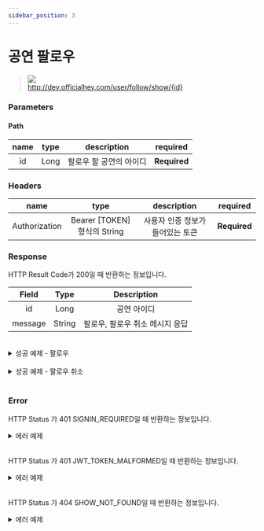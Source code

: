 ```yaml
---
sidebar_position: 3
---
```


# 공연 팔로우


> ![](https://img.shields.io/static/v1?label=&message=POST&color=brightgreen) <br/>
> http://dev.officialhey.com/user/follow/show/{id}
>
### Parameters
#### Path
| name | type |  description  | required |
|:----:|:----:|:-------------:| :---: |
|  id  | Long | 팔로우 할 공연의 아이디 | **Required** |

### Headers
|      name     |           type            |  description  | required |
|:-------------:|:-------------------------:|:-------------:| :---: |
| Authorization | Bearer [TOKEN] 형식의 String | 사용자 인증 정보가 들어있는 토큰	 | **Required** |



### Response

HTTP Result Code가 200일 때 반환하는 정보입니다.

|  Field  |  Type  |    Description     |   
|:-------:|:------:|:------------------:|
|   id    |  Long  |       공연 아이디       | 
| message | String | 팔로우, 팔로우 취소 메시지 응답 |  


<br/>

  <details markdown="1">
  <summary>성공 예제 - 팔로우</summary>

  ```
  {
  "ok": true,
  "data": {
    "id": 1,
    "message": "follow"
  }
}
  ```
  </details>
<br/>
<details markdown="1">
  <summary>성공 예제 - 팔로우 취소 </summary>

  ```
  {
  "ok": true,
  "data": {
    "id": 1,
    "message": "unfollow"
  }
}
  ```


  </details>
<br/>

### Error

HTTP Status 가 401 SIGNIN_REQUIRED일 때 반환하는 정보입니다.

<details markdown="1">
  <summary>에러 예제 </summary>

  ```
  {
    "ok": false,
    "timestamp": "2024-04-18T16:20:43.101276",
    "status": 401,
    "error": "UNAUTHORIZED",
    "code": "SIGNIN_REQUIRED",
    "message": "로그인을 하지 않았습니다."
}
  ```


  </details>
<br/>

HTTP Status 가 401 JWT_TOKEN_MALFORMED일 때 반환하는 정보입니다.


<details markdown="1">
  <summary>에러 예제 </summary>

  ```
  {
    "ok": false,
    "timestamp": "2024-04-18T16:33:08.654105",
    "status": 401,
    "error": "UNAUTHORIZED",
    "code": "JWT_TOKEN_MALFORMED",
    "message": "JWT 토큰 형식이 맞지 않습니다."
}
  ```


  </details>
<br/>

HTTP Status 가 404 SHOW_NOT_FOUND일 때 반환하는 정보입니다.

<details markdown="1">
  <summary>에러 예제</summary>

  ```
{
    "ok": false,
    "timestamp": "2024-04-18T16:24:34.500251",
    "status": 404,
    "error": "NOT_FOUND",
    "code": "SHOW_NOT_FOUND",
    "message": "공연을 찾을 수 없습니다."
}
  ```
  </details>
<br/>